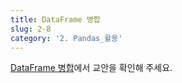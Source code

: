 ```yaml
---
title: DataFrame 병합
slug: 2-8
category: '2. Pandas_활용'
---
```


[DataFrame 병합](https://github.com/Team-COSADAMA/Data-Science-Intro/blob/main/week1/1-10.ipynb)에서 교안을 확인해 주세요.
